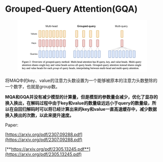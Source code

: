 # Grouped-Query Attention(GQA)

<figure><img src="../../.gitbook/assets/image.png" alt=""><figcaption></figcaption></figure>

将MAQ中的key、value的注意力头数设置为一个能够被原本的注意力头数整除的一个数字，也就是group数。

**MQA和GQA并没有减少模型的计算量，但是模型的参数量会减少，优化了显存的换入换出，在解码过程中由于key和value的数量级远远小于query的数量级，所以在自回归解码时可以将已经计算出来的key和value一直高速缓存中，减少数据换入换出的次数，以此来提升速度。**



Paper:

[https://arxiv.org/pdf/2307.09288.pdf](https://arxiv.org/pdf/2307.09288.pdf)

[**https://arxiv.org/pdf/2305.13245.pdf**](https://arxiv.org/pdf/2305.13245.pdf)
